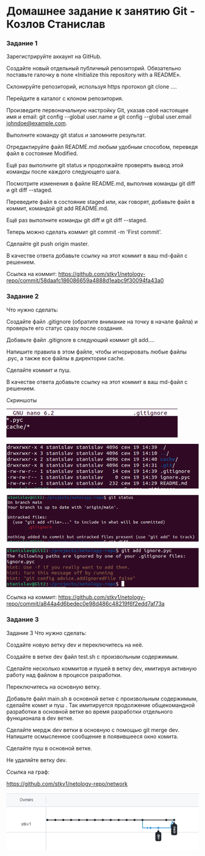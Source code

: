 # Домашнее задание к занятию Git - Козлов Станислав

### Задание 1

Зарегистрируйте аккаунт на GitHub.

Создайте новый отдельный публичный репозиторий. Обязательно поставьте галочку в поле «Initialize this repository with a README».

Склонируйте репозиторий, используя https протокол git clone ....

Перейдите в каталог с клоном репозитория.

Произведите первоначальную настройку Git, указав своё настоящее имя и email: git config --global user.name и git config --global user.email johndoe@example.com.

Выполните команду git status и запомните результат.

Отредактируйте файл README.md любым удобным способом, переведя файл в состояние Modified.

Ещё раз выполните git status и продолжайте проверять вывод этой команды после каждого следующего шага.

Посмотрите изменения в файле README.md, выполнив команды git diff и git diff --staged.

Переведите файл в состояние staged или, как говорят, добавьте файл в коммит, командой git add README.md.

Ещё раз выполните команды git diff и git diff --staged.

Теперь можно сделать коммит git commit -m 'First commit'.

Сделайте git push origin master.

В качестве ответа добавьте ссылку на этот коммит в ваш md-файл с решением.

Ссылка на коммит:
https://github.com/stkv1/netology-repo/commit/58daafc186086659a4888d1eabc9f30094fa43a0

### Задание 2
Что нужно сделать:

Создайте файл .gitignore (обратите внимание на точку в начале файла) и проверьте его статус сразу после создания.

Добавьте файл .gitignore в следующий коммит git add....

Напишите правила в этом файле, чтобы игнорировать любые файлы .pyc, а также все файлы в директории cache.

Сделайте коммит и пуш.

В качестве ответа добавьте ссылку на этот коммит в ваш md-файл с решением.

Скриншоты

![gitignore](https://github.com/stkv1/netology-repo/blob/main/img/205.PNG)

![list files](https://github.com/stkv1/netology-repo/blob/main/img/206.PNG)

![status](https://github.com/stkv1/netology-repo/blob/main/img/207.PNG)

![ignoring when git add](https://github.com/stkv1/netology-repo/blob/main/img/208.PNG)

Ссылка на коммит:
https://github.com/stkv1/netology-repo/commit/a844a4d6bedec0e98d486c48219f6f2edd7af73a

### Задание 3
Задание 3
Что нужно сделать:

Создайте новую ветку dev и переключитесь на неё.

Создайте в ветке dev файл test.sh с произвольным содержимым.

Сделайте несколько коммитов и пушей в ветку dev, имитируя активную работу над файлом в процессе разработки.

Переключитесь на основную ветку.

Добавьте файл main.sh в основной ветке с произвольным содержимым, сделайте комит и пуш . Так имитируется продолжение общекомандной разработки в основной ветке во время разработки отдельного функционала в dev ветке.

Сделайте мердж dev ветки в основную с помощью git merge dev. Напишите осмысленное сообщение в появившееся окно комита.

Сделайте пуш в основной ветке.

Не удаляйте ветку dev.

Ссылка на граф:

https://github.com/stkv1/netology-repo/network

![network](https://github.com/stkv1/netology-repo/blob/main/img/310.PNG)




